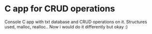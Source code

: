 # C app for CRUD operations
 Console C app with txt database and CRUD operations on it.
 Structures used, malloc, realloc.. Now i would do it differently but okay :)

